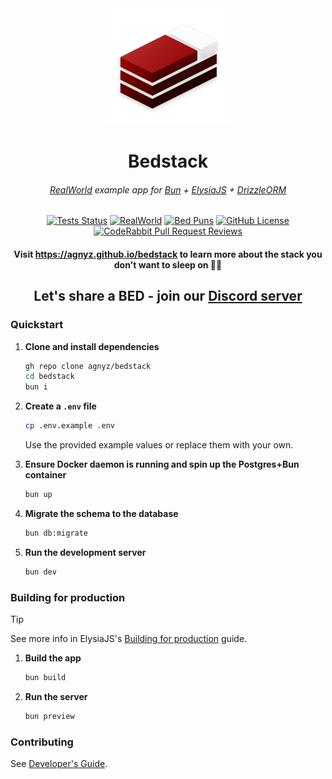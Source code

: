 <div align='center'>

<img src="docs/public/logo-mini.png" alt="Logo for Bedstack RealWorld example" width=200>
<h1>Bedstack</h1>

###### _[RealWorld](https://realworld-docs.netlify.app/) example app for [Bun](https://bun.sh/) + [ElysiaJS](https://elysiajs.com/) + [DrizzleORM](https://orm.drizzle.team/)_

[![Tests Status](https://github.com/agnyz/bedstack/actions/workflows/tests.yml/badge.svg?event=push&branch=main)](https://github.com/agnyz/bedstack/actions/workflows/tests.yml?query=branch%3Amain) [![RealWorld](https://img.shields.io/badge/RealWorld-compliant-success?labelColor=2f1c42)](https://github.com/gothinkster/realworld) [![Bed Puns](https://img.shields.io/badge/bed%20puns-welcome-limegreen)](https://discord.gg/PH4rBdTU) [![GitHub License](https://img.shields.io/github/license/agnyz/bedstack)](https://github.com/agnyz/bedstack/blob/main/LICENSE) [![CodeRabbit Pull Request Reviews](https://img.shields.io/coderabbit/prs/github/agnyz/bedstack?utm_source=oss&utm_medium=github&utm_campaign=agnyz%2Fbedstack&labelColor=171717&color=FF570A&link=https%3A%2F%2Fcoderabbit.ai&label=CodeRabbit+Reviews)](https://github.com/agnyz/bedstack/pulls) 

#### Visit https://agnyz.github.io/bedstack to learn more about the stack you don't want to sleep on 🛌💤

## Let's share a BED - join our [Discord server](https://discord.gg/PH4rBdTU) 

</div>

### Quickstart

1. **Clone and install dependencies**

    ```sh
    gh repo clone agnyz/bedstack
    cd bedstack
    bun i
    ```

2. **Create a `.env` file**

    ```sh
    cp .env.example .env
    ```

    Use the provided example values or replace them with your own.

3. **Ensure Docker daemon is running and spin up the Postgres+Bun container**

    ```sh
    bun up
    ```
3. **Migrate the schema to the database**

    ```sh
    bun db:migrate
    ```

4. **Run the development server**

    ```sh
    bun dev
    ```

### Building for production

> [!TIP]
> See more info in ElysiaJS's [Building for production](https://elysiajs.com/tutorial.html#build-for-production) guide.

1. **Build the app**

    ```sh
    bun build
    ```

2. **Run the server**

    ```sh
    bun preview
    ```

### Contributing

See [Developer's Guide](CONTRIBUTING.md).
